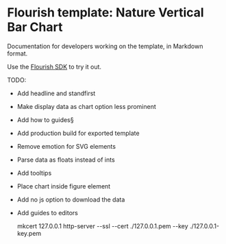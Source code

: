 # Flourish template: Nature Vertical Bar Chart

Documentation for developers working on the template, in Markdown format.

Use the [Flourish SDK](https://www.npmjs.com/package/@flourish/sdk) to try it out.

TODO:
- Add headline and standfirst
- Make display data as chart option less prominent
- Add how to guides§
- Add production build for exported template
- Remove emotion for SVG elements
- Parse data as floats instead of ints
- Add tooltips
- Place chart inside figure element
- Add no js option to download the data
- Add guides to editors

	mkcert 127.0.0.1
	http-server --ssl --cert ./127.0.0.1.pem --key ./127.0.0.1-key.pem
